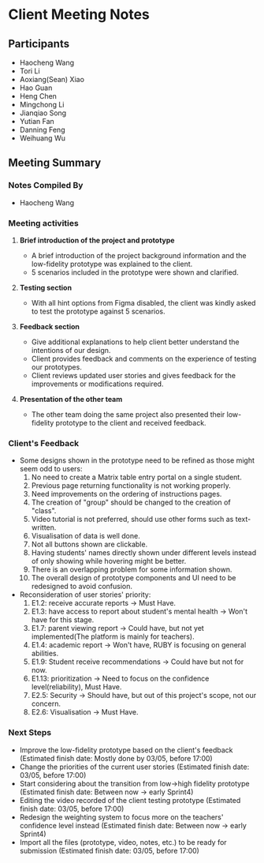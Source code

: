 # Client Meeting Notes

## Participants
- Haocheng Wang
- Tori Li
- Aoxiang(Sean) Xiao
- Hao Guan 
- Heng Chen
- Mingchong Li
- Jianqiao Song
- Yutian Fan
- Danning Feng
- Weihuang Wu

## Meeting Summary

### Notes Compiled By
- Haocheng Wang

### Meeting activities

1. **Brief introduction of the project and prototype**
    - A brief introduction of the project background information and the low-fidelity prototype was explained to the client.
    - 5 scenarios included in the prototype were shown and clarified.

2. **Testing section**
    - With all hint options from Figma disabled, the client was kindly asked to test the prototype against 5 scenarios. 

3. **Feedback section**
    - Give additional explanations to help client better understand the intentions of our design.
    - Client provides feedback and comments on the experience of testing our prototypes.
    - Client reviews updated user stories and gives feedback for the improvements or modifications required.

4. **Presentation of the other team**
    - The other team doing the same project also presented their low-fidelity prototype to the client and received feedback.

### Client's Feedback
- Some designs shown in the prototype need to be refined as those might seem odd to users: 
    1. No need to create a Matrix table entry portal on a single student.
    2. Previous page returning functionality is not working properly.
    3. Need improvements on the ordering of instructions pages.
    4. The creation of "group" should be changed to the creation of "class".
    5. Video tutorial is not preferred, should use other forms such as text-written.
    6. Visualisation of data is well done.
    7. Not all buttons shown are clickable.
    8. Having students' names directly shown under different levels instead of only showing while hovering might be better.
    9. There is an overlapping problem for some information shown.
    10. The overall design of prototype components and UI need to be redesigned to avoid confusion.
- Reconsideration of user stories' priority:
    1. E1.2: receive accurate reports -> Must Have.
    2. E1.3: have access to report about student's mental health -> Won't have for this stage.
    3. E1.7: parent viewing report -> Could have, but not yet implemented(The platform is mainly for teachers).
    4. E1.4: academic report -> Won't have, RUBY is focusing on general abilities.
    5. E1.9: Student receive recommendations -> Could have but not for now.
    6. E1.13: prioritization -> Need to focus on the confidence level(reliability), Must Have.
    7. E2.5: Security -> Should have, but out of this project's scope, not our concern.
    8. E2.6: Visualisation -> Must Have.

### Next Steps
- Improve the low-fidelity prototype based on the client's feedback                             (Estimated finish date: Mostly done by 03/05, before 17:00)
- Change the priorities of the current user stories                                             (Estimated finish date: 03/05, before 17:00)
- Start considering about the transition from low->high fidelity prototype                      (Estimated finish date: Between now -> early Sprint4)
- Editing the video recorded of the client testing prototype                                    (Estimated finish date: 03/05, before 17:00)  
- Redesign the weighting system to focus more on the teachers' confidence level instead         (Estimated finish date: Between now -> early Sprint4)
- Import all the files (prototype, video, notes, etc.) to be ready for submission               (Estimated finish date: 03/05, before 17:00)  

